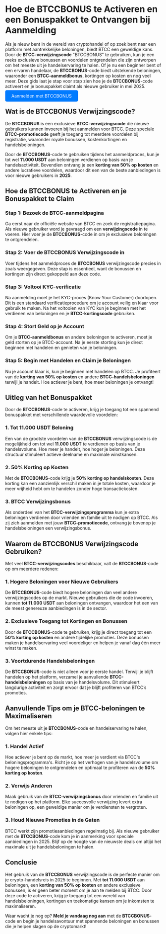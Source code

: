 <h1>Hoe de BTCCBONUS te Activeren en een Bonuspakket te Ontvangen bij Aanmelding</h1>
</header>

<section>
  <p>Als je nieuw bent in de wereld van cryptohandel of op zoek bent naar een platform met aantrekkelijke beloningen, biedt BTCC een geweldige kans. Door de <strong>BTCC-verwijzingscode</strong> "BTCCBONUS" te gebruiken, kun je een reeks exclusieve bonussen en voordelen ontgrendelen die zijn ontworpen om het meeste uit je handelservaring te halen. Of je nu een beginner bent of een ervaren handelaar, de <strong>BTCCBONUS</strong>-code biedt uitstekende beloningen, waaronder een <strong>BTCC-aanmeldbonus</strong>, kortingen op kosten en nog veel meer. Deze gids laat je stap voor stap zien hoe je de <strong>BTCCBONUS</strong>-code activeert en je bonuspakket claimt als nieuwe gebruiker in mei 2025.</p>
</section>

<p><a href="https://partner.btcc.com/us/c/BTCCBONUS/9303" target="_blank" style="color: white; background-color: #007bff; padding: 10px 20px; text-decoration: none; border-radius: 5px;">Aanmelden met BTCCBONUS</a></p>

<section>
  <h2>Wat is de <strong>BTCCBONUS</strong> Verwijzingscode?</h2>
  <p>De <strong>BTCCBONUS</strong> is een exclusieve <strong>BTCC-verwijzingscode</strong> die nieuwe gebruikers kunnen invoeren bij het aanmelden voor BTCC. Deze speciale <strong>BTCC-promotiecode</strong> geeft je toegang tot meerdere voordelen bij registratie, waaronder royale bonussen, kostenkortingen en handelsbeloningen.</p>
  <p>Door de <strong>BTCCBONUS</strong>-code te gebruiken tijdens het aanmeldproces, kun je tot wel <strong>11.000 USDT</strong> aan beloningen verdienen op basis van je handelsactiviteit. Bovendien ontvang je een <strong>korting van 50% op kosten</strong> en andere lucratieve voordelen, waardoor dit een van de beste aanbiedingen is voor nieuwe gebruikers in <strong>2025</strong>.</p>
</section>

<section>
  <h2>Hoe de <strong>BTCCBONUS</strong> te Activeren en je Bonuspakket te Claim</h2>
  
  <h3>Stap 1: Bezoek de BTCC-aanmeldpagina</h3>
  <p>Ga eerst naar de officiële website van BTCC en zoek de registratiepagina. Als nieuwe gebruiker word je gevraagd om een <strong>verwijzingscode</strong> in te voeren. Hier voer je de <strong>BTCCBONUS</strong>-code in om je exclusieve beloningen te ontgrendelen.</p>

  <h3>Stap 2: Voer de <strong>BTCCBONUS</strong> Verwijzingscode in</h3>
  <p>Voer tijdens het aanmeldproces de <strong>BTCCBONUS</strong> verwijzingscode precies in zoals weergegeven. Deze stap is essentieel, want de bonussen en kortingen zijn direct gekoppeld aan deze code.</p>

  <h3>Stap 3: Voltooi KYC-verificatie</h3>
  <p>Na aanmelding moet je het KYC-proces (Know Your Customer) doorlopen. Dit is een standaard verificatieprocedure om je account veilig en klaar voor gebruik te maken. Na het voltooien van KYC kun je beginnen met het verdienen van beloningen en je <strong>BTCC-kortingscode</strong> gebruiken.</p>

  <h3>Stap 4: Stort Geld op je Account</h3>
  <p>Om je <strong>BTCC-aanmeldbonus</strong> en andere beloningen te activeren, moet je geld storten op je BTCC-account. Na je eerste storting kun je direct beginnen met handelen en genieten van je beloningen.</p>

  <h3>Stap 5: Begin met Handelen en Claim je Beloningen</h3>
  <p>Nu je account klaar is, kun je beginnen met handelen op BTCC. Je profiteert van de <strong>korting van 50% op kosten</strong> en andere <strong>BTCC-handelsbeloningen</strong> terwijl je handelt. Hoe actiever je bent, hoe meer beloningen je ontvangt!</p>
</section>

<section>
  <h2>Uitleg van het Bonuspakket</h2>
  <p>Door de <strong>BTCCBONUS</strong>-code te activeren, krijg je toegang tot een spannend bonuspakket met verschillende waardevolle voordelen:</p>

  <h3>1. Tot 11.000 USDT Beloning</h3>
  <p>Een van de grootste voordelen van de <strong>BTCCBONUS</strong> verwijzingscode is de mogelijkheid om tot wel <strong>11.000 USDT</strong> te verdienen op basis van je handelsvolume. Hoe meer je handelt, hoe hoger je beloningen. Deze structuur stimuleert actieve deelname en maximale winstkansen.</p>

  <h3>2. 50% Korting op Kosten</h3>
  <p>Met de <strong>BTCCBONUS</strong>-code krijg je <strong>50% korting op handelskosten</strong>. Deze korting kan een aanzienlijk verschil maken in je totale kosten, waardoor je meer vrijheid hebt om te handelen zonder hoge transactiekosten.</p>

  <h3>3. BTCC Verwijzingsbonus</h3>
  <p>Als onderdeel van het <strong>BTCC-verwijzingsprogramma</strong> kun je extra beloningen verdienen door vrienden en familie uit te nodigen op BTCC. Als zij zich aanmelden met jouw <strong>BTCC-promotiecode</strong>, ontvang je bovenop je handelsbeloningen een verwijzingsbonus.</p>
</section>

<section>
  <h2>Waarom de <strong>BTCCBONUS</strong> Verwijzingscode Gebruiken?</h2>
  <p>Met veel <strong>BTCC-verwijzingscodes</strong> beschikbaar, valt de <strong>BTCCBONUS</strong>-code op om meerdere redenen:</p>

  <h3>1. Hogere Beloningen voor Nieuwe Gebruikers</h3>
  <p>De <strong>BTCCBONUS</strong>-code biedt hogere beloningen dan veel andere verwijzingscodes op de markt. Nieuwe gebruikers die de code invoeren, kunnen <strong>tot 11.000 USDT</strong> aan beloningen ontvangen, waardoor het een van de meest genereuze aanbiedingen is in de sector.</p>

  <h3>2. Exclusieve Toegang tot Kortingen en Bonussen</h3>
  <p>Door de <strong>BTCCBONUS</strong>-code te gebruiken, krijg je direct toegang tot een <strong>50% korting op kosten</strong> en andere tijdelijke promoties. Deze bonussen maken je handelservaring veel voordeliger en helpen je vanaf dag één meer winst te maken.</p>

  <h3>3. Voortdurende Handelsbeloningen</h3>
  <p>De <strong>BTCCBONUS</strong>-code is niet alleen voor je eerste handel. Terwijl je blijft handelen op het platform, verzamel je aanvullende <strong>BTCC-handelsbeloningen</strong> op basis van je handelsvolume. Dit stimuleert langdurige activiteit en zorgt ervoor dat je blijft profiteren van BTCC’s promoties.</p>
</section>

<section>
  <h2>Aanvullende Tips om je BTCC-beloningen te Maximaliseren</h2>
  <p>Om het meeste uit je <strong>BTCCBONUS</strong>-code en handelservaring te halen, volgen hier enkele tips:</p>

  <h3>1. Handel Actief</h3>
  <p>Hoe actiever je bent op de markt, hoe meer je verdient via BTCC's beloningsprogramma's. Richt je op het verhogen van je handelsvolume om hogere beloningen te ontgrendelen en optimaal te profiteren van de <strong>50% korting op kosten</strong>.</p>

  <h3>2. Verwijs Anderen</h3>
  <p>Maak gebruik van de <strong>BTCC-verwijzingsbonus</strong> door vrienden en familie uit te nodigen op het platform. Elke succesvolle verwijzing levert extra beloningen op, een geweldige manier om je verdiensten te vergroten.</p>

  <h3>3. Houd Nieuwe Promoties in de Gaten</h3>
  <p>BTCC werkt zijn promotieaanbiedingen regelmatig bij. Als nieuwe gebruiker met de <strong>BTCCBONUS</strong>-code kom je in aanmerking voor speciale aanbiedingen in 2025. Blijf op de hoogte van de nieuwste deals om altijd het maximale uit je handelsbeloningen te halen.</p>
</section>

<section>
  <h2>Conclusie</h2>
  <p>Het gebruik van de <strong>BTCCBONUS</strong> verwijzingscode is de perfecte manier om je crypto-handelsreis in 2025 te beginnen. Met <strong>tot 11.000 USDT</strong> aan beloningen, een <strong>korting van 50% op kosten</strong> en andere exclusieve bonussen, is er geen beter moment om je aan te melden bij BTCC. Door deze code te activeren, krijg je toegang tot een wereld van handelsbeloningen, kortingen en toekomstige kansen om je inkomsten te maximaliseren.</p>

  <p>Waar wacht je nog op? <strong>Meld je vandaag nog aan</strong> met de <strong>BTCCBONUS</strong>-code en begin je handelsavontuur met spannende beloningen en bonussen die je helpen slagen op de cryptomarkt!</p>
</section>
